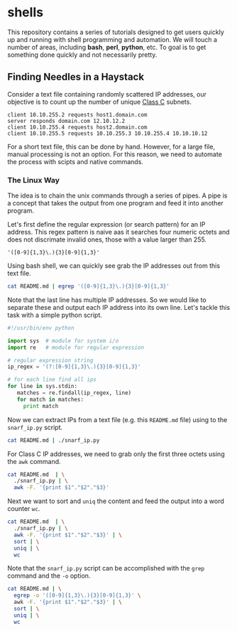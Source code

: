 # shells

This repository contains a series of tutorials designed to get users quickly up and running with shell programming and automation.  We will touch a number of areas, including **bash**, **perl**, **python**, etc.  To goal is to get something done quickly and not necessarily pretty.

## Finding Needles in a Haystack 

Consider a text file containing randomly scattered IP addresses, our objective is to count up the number of unique [Class C](https://en.wikipedia.org/wiki/IPv4_subnetting_reference) subnets.

```text
client 10.10.255.2 requests host1.domain.com
server responds domain.com 12.10.12.2
client 10.10.255.4 requests host2.domain.com
client 10.10.255.5 requests 10.10.255.3 10.10.255.4 10.10.10.12 
```
For a short text file, this can be done by hand.  However, for a large file, manual processing is not an option.  For this reason, we need to automate the process with scipts and native commands.

### The Linux Way

The idea is to chain the unix commands through a series of pipes.  A pipe is a concept that takes the output from one program and feed it into another program.

Let's first define the regular expression (or search pattern) for an IP address. This regex pattern is naive aas it searches four numeric octets and does not discrimate invalid ones, those with a value larger than 255.

```text
'([0-9]{1,3}\.){3}[0-9]{1,3}'
```

Using bash shell, we can quickly see grab the IP addresses out from this text file.

```bash
cat README.md | egrep '([0-9]{1,3}\.){3}[0-9]{1,3}'
```

Note that the last line has multiple IP addresses.  So we would like to separate these and output each IP address into its own line.  Let's tackle this task with a simple python script.

```python
#!/usr/bin/env python

import sys  # module for system i/o
import re   # module for regular expression

# regular expression string
ip_regex = '(?:[0-9]{1,3}\.){3}[0-9]{1,3}'

# for each line find all ips 
for line in sys.stdin:
   matches = re.findall(ip_regex, line)
   for match in matches:
     print match
```

Now we can extract IPs from a text file (e.g. this `README.md` file) using to the `snarf_ip.py` script.

```bash
cat README.md | ./snarf_ip.py 
```

For Class C IP addresses, we need to grab only the first three octets using the `awk` command.

```bash
cat README.md  | \
  ./snarf_ip.py | \
  awk -F. '{print $1"."$2"."$3}' 
```

Next we want to sort and `uniq` the content and feed the output into a word counter `wc`.

```bash
cat README.md  | \
  ./snarf_ip.py | \
  awk -F. '{print $1"."$2"."$3}' | \
  sort | \
  uniq | \
  wc
```

Note that the `snarf_ip.py` script can be accomplished with the `grep` command and the `-o` option.

```bash
cat README.md | \
  egrep -o '([0-9]{1,3}\.){3}[0-9]{1,3}' \
  awk -F. '{print $1"."$2"."$3}' | \
  sort | \
  uniq | \
  wc
```
